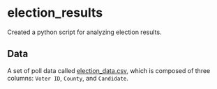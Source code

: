# election_results
Created a python script for analyzing election results.

## Data
A set of poll data called [election_data.csv](election_results/Resources/election_data.csv), which is composed of three columns: `Voter ID`, `County`, and `Candidate`. 
